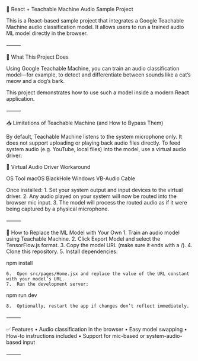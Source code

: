 🧠 React + Teachable Machine Audio Sample Project

This is a React-based sample project that integrates a Google Teachable Machine audio classification model. It allows users to run a trained audio ML model directly in the browser.

⸻

🎤 What This Project Does

Using Google Teachable Machine, you can train an audio classification model—for example, to detect and differentiate between sounds like a cat’s meow and a dog’s bark.

This project demonstrates how to use such a model inside a modern React application.

⸻

📥 Limitations of Teachable Machine (and How to Bypass Them)

By default, Teachable Machine listens to the system microphone only. It does not support uploading or playing back audio files directly. To feed system audio (e.g. YouTube, local files) into the model, use a virtual audio driver:

🔄 Virtual Audio Driver Workaround

OS	Tool
macOS	BlackHole
Windows	VB-Audio Cable

Once installed:
	1.	Set your system output and input devices to the virtual driver.
	2.	Any audio played on your system will now be routed into the browser mic input.
	3.	The model will process the routed audio as if it were being captured by a physical microphone.

⸻

🔄 How to Replace the ML Model with Your Own
	1.	Train an audio model using Teachable Machine.
	2.	Click Export Model and select the TensorFlow.js format.
	3.	Copy the model URL (make sure it ends with a /).
	4.	Clone this repository.
	5.	Install dependencies:

npm install


	6.	Open src/pages/Home.jsx and replace the value of the URL constant with your model’s URL.
	7.	Run the development server:

npm run dev


	8.	Optionally, restart the app if changes don’t reflect immediately.

⸻

✅ Features
	•	Audio classification in the browser
	•	Easy model swapping
	•	How-to instructions included
	•	Support for mic-based or system-audio-based input

⸻
